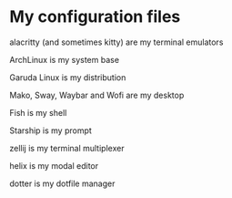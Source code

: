 # My configuration files

alacritty (and sometimes kitty) are my terminal emulators

ArchLinux is my system base

Garuda Linux is my distribution

Mako, Sway, Waybar and Wofi are my desktop

Fish is my shell

Starship is my prompt

zellij is my terminal multiplexer

helix is my modal editor

dotter is my dotfile manager

